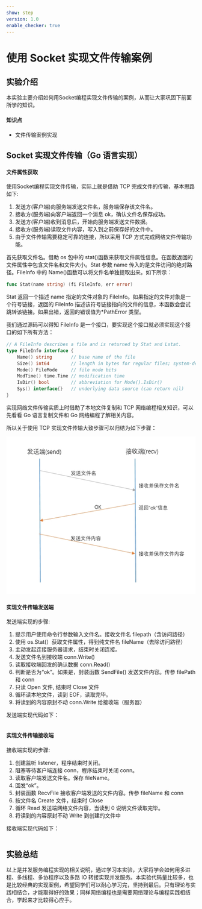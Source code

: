 ```yaml
---
show: step
version: 1.0
enable_checker: true
---
```


# 使用 Socket 实现文件传输案例

## 实验介绍

本实验主要介绍如何用Socket编程实现文件传输的案例，从而让大家巩固下前面所学的知识。

#### 知识点

- 文件传输案例实现

## Socket 实现文件传输（Go 语言实现）

#### 文件属性获取

使用Socket编程实现文件传输，实际上就是借助 TCP 完成文件的传输，基本思路如下:

1. 发送方(客户端)向服务端发送文件名，服务端保存该文件名。
2. 接收方(服务端)向客户端返回一个消息 ok，确认文件名保存成功。
3. 发送方(客户端)收到消息后，开始向服务端发送文件数据。
4. 接收方(服务端)读取文件内容，写入到之前保存好的文件中。
5. 由于文件传输需要稳定可靠的连接，所以采用 TCP 方式完成网络文件传输功能。

首先获取文件名。借助 os 包中的 stat()函数来获取文件属性信息。在函数返回的文件属性中包含文件名和文件大小。Stat 参数 name 传入的是文件访问的绝对路径。FileInfo 中的 Name()函数可以将文件名单独提取出来。如下所示：

```go
func Stat(name string) (fi FileInfo, err error)
```

Stat 返回一个描述 name 指定的文件对象的 FileInfo。如果指定的文件对象是一个符号链接，返回的 FileInfo 描述该符号链接指向的文件的信息，本函数会尝试跳转该链接。如果出错，返回的错误值为\*PathError 类型。

我们通过源码可以得知 FileInfo 是一个接口，要实现这个接口就必须实现这个接口的如下所有方法：

```go
// A FileInfo describes a file and is returned by Stat and Lstat.
type FileInfo interface {
	Name() string       // base name of the file
	Size() int64        // length in bytes for regular files; system-dependent for others
	Mode() FileMode     // file mode bits
	ModTime() time.Time // modification time
	IsDir() bool        // abbreviation for Mode().IsDir()
	Sys() interface{}   // underlying data source (can return nil)
}
```

实现网络文件传输实质上时借助了本地文件复制和 TCP 网络编程相关知识，可以先看看 Go 语言复制文件和 Go 网络编程了解相关内容。

所以关于使用 TCP 实现文件传输大致步骤可以归结为如下步骤：

![1](./images/6-1.jpeg)

#### 实现文件传输发送端

发送端实现的步骤:

1. 提示用户使用命令行参数输入文件名。接收文件名 filepath（含访问路径）
2. 使用 os.Stat(）获取文件属性，得到纯文件名 fileName（去除访问路径）
3. 主动发起连接服务器请求，结束时关闭连接。
4. 发送文件名到接收端 conn.Write()
5. 读取接收端回发的确认数据 conn.Read()
6. 判断是否为“ok”。如果是，封装函数 SendFile() 发送文件内容。传参 filePath 和 conn
7. 只读 Open 文件, 结束时 Close 文件
8. 循环读本地文件，读到 EOF，读取完毕。
9. 将读到的内容原封不动 conn.Write 给接收端（服务器）

发送端实现代码如下：

```go

```

#### 实现文件传输接收端

接收端实现的步骤:

1. 创建监听 listener，程序结束时关闭。
2. 阻塞等待客户端连接 conn，程序结束时关闭 conn。
3. 读取客户端发送文件名。保存 fileName。
4. 回发“ok”。
5. 封装函数 RecvFile 接收客户端发送的文件内容。传参 fileName 和 conn
6. 按文件名 Create 文件，结束时 Close
7. 循环 Read 发送端网络文件内容，当读到 0 说明文件读取完毕。
8. 将读到的内容原封不动 Write 到创建的文件中

接收端实现代码如下：

```go

```

## 实验总结

以上是并发服务编程实现的相关说明，通过学习本实验，大家将学会如何用多进程、多线程、多协程序以及多路 IO 转接实现并发服务。本实验代码量比较多，也是比较经典的实现案例，希望同学们可以耐心学习完，坚持到最后。只有理论与实践相结合，才能取得好的效果；同样网络编程也是需要网络理论与编程实践相结合，学起来才比较得心应手。
